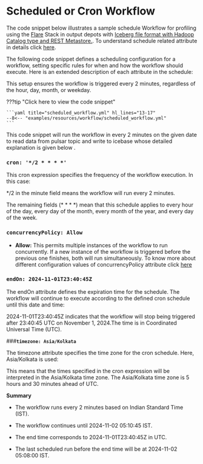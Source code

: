 # Scheduled or Cron Workflow

The code snippet below illustrates a sample schedule Workflow for profiling using the [Flare](/resources/stacks/flare) Stack in output depots with [Iceberg file format with Hadoop Catalog type and REST Metastore.](/resources/depot#limit-data-sources-file-format). To understand schedule related attribute in details click [here](/resources/workflow/configuration/#schedule).

The following code snippet defines a scheduling configuration for a workflow, setting specific rules for when and how the workflow should execute. Here is an extended description of each attribute in the schedule:

This setup ensures the workflow is triggered every 2 minutes, regardless of the hour, day, month, or weekday.

???tip "Click here to view the code snippet"

    ```yaml title="scheduled_workflow.yml" hl_lines="13-17"
    --8<-- "examples/resources/workflow/scheduled_workflow.yml"
    ```


This code snippet will run the workflow in every 2 minutes on the given date to read data from pulsar topic and write to icebase whose detailed explanation is  given below .

### **`cron: '*/2 * * * *'`**

This cron expression specifies the frequency of the workflow execution. In this case:

*/2 in the minute field means the workflow will run every 2 minutes.

The remaining fields (* * * *) mean that this schedule applies to every hour of the day, every day of the month, every month of the year, and every day of the week.

### **`concurrencyPolicy: Allow`**


- **Allow:** This permits multiple instances of the workflow to run concurrently. If a new instance of the workflow is triggered before the previous one finishes, both will run simultaneously. To know more about different configuration values of concurrencyPolicy attribute click [here](/resources/workflow/configuration/#concurrencyPolicy)

### **`endOn: 2024-11-01T23:40:45Z`**

The endOn attribute defines the expiration time for the schedule. The workflow will continue to execute according to the defined cron schedule until this date and time:

2024-11-01T23:40:45Z indicates that the workflow will stop being triggered after 23:40:45 UTC on November 1, 2024.The time is in Coordinated Universal Time (UTC).

###**`timezone: Asia/Kolkata`**

The timezone attribute specifies the time zone for the cron schedule. Here, Asia/Kolkata is used:

This means that the times specified in the cron expression will be interpreted in the Asia/Kolkata time zone. The Asia/Kolkata time zone is 5 hours and 30 minutes ahead of UTC. 

**Summary**

- The workflow runs every 2 minutes based on Indian Standard Time (IST).

- The workflow continues until 2024-11-02 05:10:45 IST.

- The end time corresponds to 2024-11-01T23:40:45Z in UTC.

- The last scheduled run before the end time will be at 2024-11-02 05:08:00 IST.